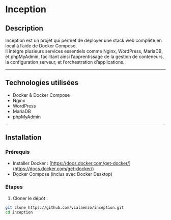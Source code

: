 # Inception

## Description

Inception est un projet qui permet de déployer une stack web complète en local à l’aide de Docker Compose.  
Il intègre plusieurs services essentiels comme Nginx, WordPress, MariaDB, et phpMyAdmin, facilitant ainsi l’apprentissage de la gestion de conteneurs, la configuration serveur, et l’orchestration d’applications.

---

## Technologies utilisées

- Docker & Docker Compose  
- Nginx  
- WordPress  
- MariaDB  
- phpMyAdmin  

---

## Installation

### Prérequis

- Installer Docker : [https://docs.docker.com/get-docker/](https://docs.docker.com/get-docker/)  
- Docker Compose (inclus avec Docker Desktop)  

### Étapes

1. Cloner le dépôt :

```bash
git clone https://github.com/vialaenzo/inception.git
cd inception
